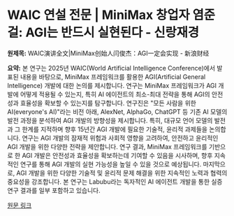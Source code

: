 # WAIC 연설 전문 | MiniMax 창업자 염준걸: AGI는 반드시 실현된다 - 신랑재경

**원제목:** WAIC演讲全文|MiniMax创始人闫俊杰：AGI一定会实现 - 新浪财经

**요약:** 본 연구는 2025년 WAIC(World Artificial Intelligence Conference)에서 발표된 내용을 바탕으로,  MiniMax 프레임워크를 활용한 AGI(Artificial General Intelligence) 개발에 대한 논의를 제시합니다.  연구는 MiniMax 프레임워크가 AGI 개발에 어떻게 적용될 수 있는지,  특히 AI 에이전트의 최소-최대 전략을 통해 AGI의 안전성과 효율성을 확보할 수 있는지를 탐구합니다.  연구진은  "모든 사람을 위한 AI(everyone's AI)"라는 비전 아래,  AlexNet, AlphaGo, ChatGPT 등 기존 AI 모델의 발전 과정을 분석하여 AGI 개발의 방향성을 제시합니다.  특히,  대규모 언어 모델의 발전과 그 한계를 지적하며 향후 15년간 AGI 개발에 필요한 기술적, 윤리적 과제들을 논의합니다.  연구는 AGI 개발의 잠재적 위험과 사회적 영향을 고려하여,  안전하고 윤리적인 AGI 개발을 위한 다양한 전략을 제안합니다.  연구 결과,  MiniMax 프레임워크를 기반으로 한 AGI 개발은  안전성과 효율성을 확보하는데 기여할 수 있음을 시사하며,  향후 지속적인 연구를 통해  AGI 개발의 실현 가능성을 높일 수 있을 것으로 예상됩니다.  마지막으로,  AGI 개발을 위한 다양한 기술적 및 윤리적 문제 해결을 위한 지속적인 노력과 협력의 중요성을 강조합니다.  본 연구는 Labubu라는 독자적인 AI 에이전트 개발을 통한 실증 연구 결과를 일부 포함하고 있습니다.

[원문 링크](https://finance.sina.com.cn/hy/hyjz/2025-07-26/doc-infhuqsy4029563.shtml?cre=tianyi&mod=pchp&loc=36&r=0&rfunc=69&tj=cxvertical_pc_hp&tr=12)
